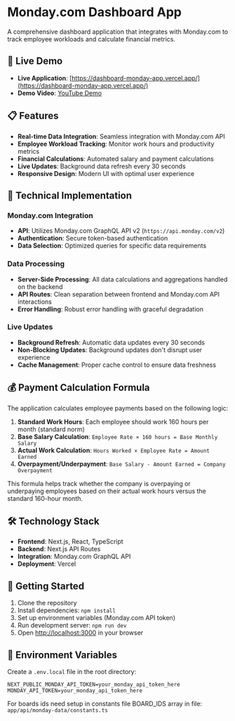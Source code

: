 # Monday.com Dashboard App

A comprehensive dashboard application that integrates with Monday.com to track employee workloads and calculate financial metrics.

## 🚀 Live Demo

- **Live Application**: [https://dashboard-monday-app.vercel.app/](https://dashboard-monday-app.vercel.app/)
- **Demo Video**: [YouTube Demo](https://youtu.be/VQDnJhHvuZg)

## 📋 Features

- **Real-time Data Integration**: Seamless integration with Monday.com API
- **Employee Workload Tracking**: Monitor work hours and productivity metrics
- **Financial Calculations**: Automated salary and payment calculations
- **Live Updates**: Background data refresh every 30 seconds
- **Responsive Design**: Modern UI with optimal user experience

## 🔧 Technical Implementation

### Monday.com Integration
- **API**: Utilizes Monday.com GraphQL API v2 (`https://api.monday.com/v2`)
- **Authentication**: Secure token-based authentication
- **Data Selection**: Optimized queries for specific data requirements

### Data Processing
- **Server-Side Processing**: All data calculations and aggregations handled on the backend
- **API Routes**: Clean separation between frontend and Monday.com API interactions
- **Error Handling**: Robust error handling with graceful degradation

### Live Updates
- **Background Refresh**: Automatic data updates every 30 seconds
- **Non-Blocking Updates**: Background updates don't disrupt user experience
- **Cache Management**: Proper cache control to ensure data freshness

## 💰 Payment Calculation Formula

The application calculates employee payments based on the following logic:

1. **Standard Work Hours**: Each employee should work 160 hours per month (standard norm)
2. **Base Salary Calculation**: `Employee Rate × 160 hours = Base Monthly Salary`
3. **Actual Work Calculation**: `Hours Worked × Employee Rate = Amount Earned`
4. **Overpayment/Underpayment**: `Base Salary - Amount Earned = Company Overpayment`

This formula helps track whether the company is overpaying or underpaying employees based on their actual work hours versus the standard 160-hour month.

## 🛠️ Technology Stack

- **Frontend**: Next.js, React, TypeScript
- **Backend**: Next.js API Routes
- **Integration**: Monday.com GraphQL API
- **Deployment**: Vercel

## 📖 Getting Started

1. Clone the repository
2. Install dependencies: `npm install`
3. Set up environment variables (Monday.com API token)
4. Run development server: `npm run dev`
5. Open [http://localhost:3000](http://localhost:3000) in your browser

## 🔐 Environment Variables

Create a `.env.local` file in the root directory:

```env
NEXT_PUBLIC_MONDAY_API_TOKEN=your_monday_api_token_here
MONDAY_API_TOKEN=your_monday_api_token_here
```

For boards ids need setup in constants file BOARD_IDS array in file:
`app/api/monday-data/constants.ts`